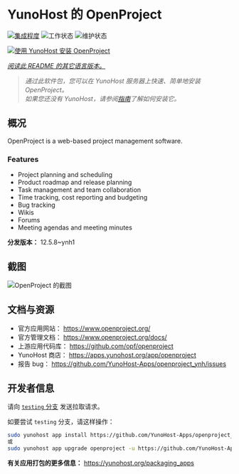 <!--
注意：此 README 由 <https://github.com/YunoHost/apps/tree/master/tools/readme_generator> 自动生成
请勿手动编辑。
-->

# YunoHost 的 OpenProject

[![集成程度](https://dash.yunohost.org/integration/openproject.svg)](https://dash.yunohost.org/appci/app/openproject) ![工作状态](https://ci-apps.yunohost.org/ci/badges/openproject.status.svg) ![维护状态](https://ci-apps.yunohost.org/ci/badges/openproject.maintain.svg)

[![使用 YunoHost 安装 OpenProject](https://install-app.yunohost.org/install-with-yunohost.svg)](https://install-app.yunohost.org/?app=openproject)

*[阅读此 README 的其它语言版本。](./ALL_README.md)*

> *通过此软件包，您可以在 YunoHost 服务器上快速、简单地安装 OpenProject。*  
> *如果您还没有 YunoHost，请参阅[指南](https://yunohost.org/install)了解如何安装它。*

## 概况

OpenProject is a web-based project management software.

### Features

- Project planning and scheduling
- Product roadmap and release planning
- Task management and team collaboration
- Time tracking, cost reporting and budgeting
- Bug tracking
- Wikis
- Forums
- Meeting agendas and meeting minutes


**分发版本：** 12.5.8~ynh1

## 截图

![OpenProject 的截图](./doc/screenshots/screenshot1.png)

## 文档与资源

- 官方应用网站： <https://www.openproject.org/>
- 官方管理文档： <https://www.openproject.org/docs/>
- 上游应用代码库： <https://github.com/opf/openproject>
- YunoHost 商店： <https://apps.yunohost.org/app/openproject>
- 报告 bug： <https://github.com/YunoHost-Apps/openproject_ynh/issues>

## 开发者信息

请向 [`testing` 分支](https://github.com/YunoHost-Apps/openproject_ynh/tree/testing) 发送拉取请求。

如要尝试 `testing` 分支，请这样操作：

```bash
sudo yunohost app install https://github.com/YunoHost-Apps/openproject_ynh/tree/testing --debug
或
sudo yunohost app upgrade openproject -u https://github.com/YunoHost-Apps/openproject_ynh/tree/testing --debug
```

**有关应用打包的更多信息：** <https://yunohost.org/packaging_apps>
